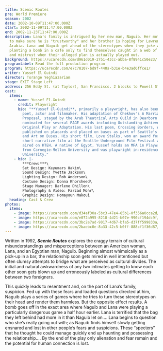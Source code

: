 ```yaml
---
title: Scenic Routes
pre: World Premiere
season: 2002
date: 2002-10-09T11:47:00.000Z
start: 2002-11-09T11:47:00.000Z
end: 2002-11-23T11:47:00.000Z
description: Lana's family is intrigued by her new man, Naguib. Her mother wants
  to make sure he is "trustworthy" and her brother is hoping for Lawrence of
  Arabia. Lana and Naguib get ahead of the stereotypes when they joke about
  planting a bomb in a café only to find themselves caught in a web of deception
  and mistrust when their alleged plan is actually played out.
background: https://ucarecdn.com/d961d019-27b1-43cc-abba-8f8941c50e23/
programlabel: Read the full production program
program: https://ucarecdn.com/e7c78107-bd9f-440a-b31e-b4e3ad6ffce1/
writer: Yussef El Guindi
director: Torange Yeghiazarian
stage: EXIT Stage Left
address: 256 Eddy St. (at Taylor), San Francisco. 2 blocks to Powell St. BART.
cast:
  items:
    - name: Yussef El-Guindi
      credit: Playwright
      bio: "**Yussef El-Guindi**, primarily a playwright, has also been active as a
        poet, actor and filmmaker. His adaptation of Chekhov's A Marriage
        Proposal, staged by the Arab Theatrical Arts Guild in Dearborn MI, was
        nominated for several PAGE awards including Outstanding Achievement in
        Original Play or Adaptation. His last poem, Crossing Borders, was
        published on placards and placed on buses as part of Seattle's Poetry
        and Art on Buses. His short film, Love Stalks, won an award for best
        short narrative film at the Seattle Underground Film Festival and was
        aired on KTEH. A native of Egypt, Yussef holds an MFA in Playwriting
        from Carnegie-Mellon University and was playwright in-residence at Duke
        University."
    - bio: |-
        ***Crew:***\
        Set Design: Keyumars Hakim\
        Sound Design: Yvette Jackson\
        Lighting Design: Rob Anderson\
        Costume Design: Donna Khorsheed\
        Stage Manager: Darlene Dhillon\
        Photography & Video: Farzad Mohr\
        Graphic Design: Homayoun Makoui
  heading: Cast & Crew
photos:
  items:
    - image: https://ucarecdn.com/d34af30a-5bc3-47e4-85b1-0f356a0cca2d/
    - image: https://ucarecdn.com/e072a995-8218-4d21-b07e-990cf194dc9f/
    - image: https://ucarecdn.com/3bc2e7ad-9017-4d67-bfa5-d37ff599833a/
    - image: https://ucarecdn.com/2baebc0e-8a33-42c5-b0ff-888cf1f36d87/
---
```

Written in 1992, ***Scenic Routes*** explores the craggy terrain of cultural misunderstandings and misperceptions between an American woman, Lana, and an Egyptian man, Naguib. Beginning almost whimsically as a pick-up in a bar, the relationship soon gets mired in well intentioned but often clumsy attempts to bridge what are perceived as cultural divides. The initial and natural awkwardness of any two intimates getting to know each other soon gets blown up and erroneously labeled as cultural differences between two foreigners.

This quickly leads to resentment and, on the part of Lana’s family, suspicion. Fed up with these fears and loaded questions directed at him, Naguib plays a series of games where he tries to turn these stereotypes on their head and render them harmless. But the opposite effect results. A bomb goes off in the exact area where Naguib and Lana were playing a particularly dangerous game a half hour earlier. Lana is terrified that the bag they left behind had more in it than Naguib let on.... Lana begins to question who she’s really going out with; as Naguib finds himself slowly getting ensnared and lost in other people’s fears and suspicions. These “specters” that he thought he could manage quickly end up haunting and possessing the relationship.... By the end of the play only alienation and fear remain and the potential for human connection is lost.